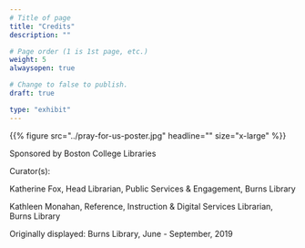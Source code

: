 ```yaml
---
# Title of page
title: "Credits"
description: ""

# Page order (1 is 1st page, etc.)
weight: 5
alwaysopen: true

# Change to false to publish.
draft: true

type: "exhibit"
---
```

{{% figure src="../pray-for-us-poster.jpg" headline="" size="x-large" %}}

Sponsored by Boston College Libraries

Curator(s):

Katherine Fox, Head Librarian, Public Services & Engagement, Burns Library

Kathleen Monahan, Reference, Instruction & Digital Services Librarian, Burns Library

Originally displayed: Burns Library, June - September, 2019
